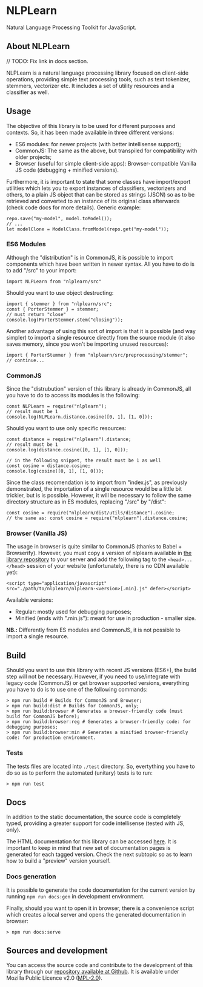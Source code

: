 # NLPLearn

Natural Language Processing Toolkit for JavaScript.

## About NLPLearn

// TODO: Fix link in docs section.

NLPLearn is a natural language processing library focused on client-side operations, providing simple text processing tools, such as text tokenizer, stemmers, vectorizer etc. It includes a set of utility resources and a classifier as well.

## Usage

The objective of this library is to be used for different purposes and contexts. So, it has been made available in three different versions:

- ES6 modules: for newer projects (with better intellisense support);
- CommonJS: The same as the above, but transpiled for compatibility with older projects;
- Browser (useful for simple client-side apps): Browser-compatible Vanilla JS code (debugging + minified versions).

Furthermore, it is important to state that some classes have import/export utilities which lets you to export instances of classifiers, vectorizers and others, to a plain JS object that can be stored as strings (JSON) so as to be retrieved and converted to an instance of its original class afterwards (check code docs for more details). Generic example:

    repo.save("my-model", model.toModel());
    // ...
    let modelClone = ModelClass.fromModel(repo.get("my-model"));

### ES6 Modules

Although the "distribution" is in CommonJS, it is possible to import components which have been written in newer syntax. All you have to do is to add "/src" to your import:

    import NLPLearn from "nlplearn/src"

Should you want to use object destructing:

    import { stemmer } from "nlplearn/src";
    const { PorterStemmer } = stemmer;
    // must return "close"
    console.log(PorterStemmer.stem("closing"));

Another advantage of using this sort of import is that it is possible (and way simpler) to import a single resource directly from the source module (it also saves memory, since you won't be importing unused resources):

    import { PorterStemmer } from "nlplearn/src/preprocessing/stemmer";
    // continue...

### CommonJS

Since the "distrubution" version of this library is already in CommonJS, all you have to do to access its modules is the following:

    const NLPLearn = require("nlplearn");
    // result must be 1
    console.log(NLPLearn.distance.cosine([0, 1], [1, 0]));

Should you want to use only specific resources:

    const distance = require("nlplearn").distance;
    // result must be 1
    console.log(distance.cosine([0, 1], [1, 0]));
    
    // in the following snippet, the result must be 1 as well
    const cosine = distance.cosine;
    console.log(cosine([0, 1], [1, 0]));

Since the class recomendation is to import from "index.js", as previously demonstrated, the importation of a single resource would be a little bit trickier, but is is possible. However, it will be necessary to follow the same directory structure as in ES modules, replacing "/src" by "/dist":

    const cosine = require("nlplearn/dist/utils/distance").cosine;
    // the same as: const cosine = require("nlplearn").distance.cosine;

### Browser (Vanilla JS)

The usage in browser is quite similar to CommonJS (thanks to Babel + Browserify). However, you must copy a version of nlplearn available in [the library repository](https://github.com/mauromascarenhas/NLPLearn/tree/main/browser-dist) to your server and add the following tag to the `<head>...</head>` session of your website (unfortunately, there is no CDN available yet):

    <script type="application/javascript" src="./path/to/nlplearn/nlplearn-<version>[.min].js" defer></script>

Available versions:

- Regular: mostly used for debugging purposes;
- Minified (ends with ".min.js"): meant for use in production - smaller size.

**NB.:** Differently from ES modules and CommonJS, it is not possible to import a single resource.

## Build

Should you want to use this library with recent JS versions (ES6+), the build step will not be necessary. However, if you need to use/integrate with legacy code (CommonJS) or get browser supported versions, everything you have to do is to use one of the following commands:

    > npm run build # Builds for CommonJS and Browser;
    > npm run build:dist # Builds for CommonJS, only;
    > npm run build:browser # Generates a browser-friendly code (must build for CommonJS before);
    > npm run build:browser:reg # Generates a browser-friendly code: for debugging purposes;
    > npm run build:browser:min # Generates a minified browser-friendly code: for production environment.

### Tests

The tests files are located into `./test` directory. So, evertything you have to do so as to perform the automated (unitary) tests is to run:

    > npm run test

## Docs

In addition to the static documentation, the source code is completely typed, providing a greater support for code intellisense (tested with JS, only).

The HTML documentation for this library can be accessed [here](./). It is important to keep in mind that new set of documentation pages is generated for each tagged version. Check the next subtopic so as to learn how to build a "preview" version yourself.

### Docs generation

It is possible to generate the code documentation for the current version by running `npm run docs:gen` in development environment.

Finally, should you want to open it in browser, there is a convenience script which creates a local server and opens the generated documentation in browser:

    > npm run docs:serve

## Sources and development

You can access the source code and contribute to the development of this library through our [repository available at Github](https://github.com/mauromascarenhas/NLPLearn). It is available under Mozilla Public Licence v2.0 ([MPL-2.0](https://www.mozilla.org/en-US/MPL/2.0/)).